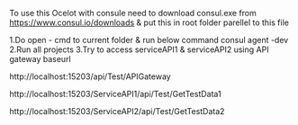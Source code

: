 To use this Ocelot with consule need to download consul.exe from https://www.consul.io/downloads 
& put this in root folder parellel to this file

1.Do open -  cmd to current folder & run below command
consul agent -dev
2.Run all projects
3.Try to access serviceAPI1 & serviceAPI2 using API gateway baseurl

http://localhost:15203/api/Test/APIGateway

http://localhost:15203/ServiceAPI1/api/Test/GetTestData1

http://localhost:15203/ServiceAPI2/api/Test/GetTestData2
